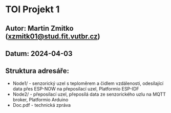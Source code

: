 # TOI Projekt 1
## Autor: Martin Zmitko (xzmitk01@stud.fit.vutbr.cz)
## Datum: 2024-04-03
## Struktura adresáře:
- Node1/ - senzorický uzel s teploměrem a čidlem vzdálenosti, odesílající data přes ESP-NOW na přeposílací uzel, Platformio ESP-IDF
- Node2/ - přeposílací uzel, přeposílá data ze senzorického uzlu na MQTT broker, Platformio Arduino
- Doc.pdf - technická zpráva
